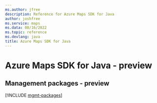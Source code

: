 ```yaml
---
ms.author: jfree
description: Reference for Azure Maps SDK for Java
author: joshfree
ms.service: maps
ms.data: 08/16/2022
ms.topic: reference
ms.devlang: java
title: Azure Maps SDK for Java
---
```

# Azure Maps SDK for Java - preview

## Management packages - preview
[!INCLUDE [mgmt-packages](maps-mgmt-index.md)]